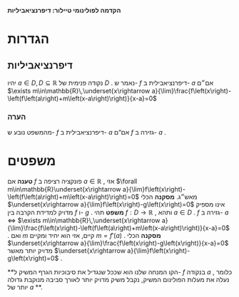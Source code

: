 **הקדמה לפולינומי טיילור: דיפרנציאביליות** 
# הגדרות 
## דיפרנציאביליות 
 יהיו $a\in D,\,D\subseteq\mathbb{R}$ נקודה פנימית של $D$ . נאמר ש- $f$ דיפרנציאבילית ב- $a$ אם״ם $\exists m\in\mathbb{R}\,\underset{x\rightarrow a}{\lim}\frac{f\left(x\right)-\left(f\left(a\right)+m\left(x-a\right)\right)}{x-a}=0$ 
### הערה 
 מהמשפט נובע ש- $f$ דיפרנציאבילית ב- $a$ אם“ם $f$ גזירה ב- $a$ . 
# משפטים 
 **טענה** אם $f$ פונקציה רציפה ב $a\in\mathbb{R}$ , אזי $\forall m\in\mathbb{R}\underset{x\rightarrow a}{\lim}f\left(x\right)-\left(f\left(a\right)+m\left(x-a\right)\right)=0$ מאש״ג. 
	 **מסקנה** הכלי $\underset{x\rightarrow a}{\lim}f\left(x\right)-g\left(x\right)=0$ אינו מספיק מדויק למדידת הקרבה בין $f$ ו- $g$ . 
 **משפט** תהי $f:D\rightarrow\mathbb{R}$ , ותהא $a\in D$ . $f$ גזירה ב- $a$ $\Leftrightarrow$ $\exists m\in\mathbb{R}\,\underset{x\rightarrow a}{\lim}\frac{f\left(x\right)-\left(f\left(a\right)+m\left(x-a\right)\right)}{x-a}=0$ . ואם $m$ קיים, אזי הוא יחיד ומקיים $m=f'\left(a\right)$ . 
	 **מסקנה** הכלי $\underset{x\rightarrow a}{\lim}\frac{f\left(x\right)-g\left(x\right)}{x-a}=0$ מדויק יותר מאשר $\underset{x\rightarrow a}{\lim}f\left(x\right)-g\left(x\right)=0$ . 
 
 **הקו המנחה שלנו הוא שככל שנגדיל את סיבוכיות הגרף המשיק ל- $f$ בנקודה $a$ , כלומר נעלה את מעלות הפולינום המשיק, נקבל משיק מדויק יותר לאורך סביבה מנוקבת גדולה יותר של $a$ **. 
